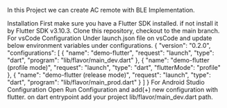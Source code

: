 In this Project we can create AC remote with BLE Implementation. 

Installation
First make sure you have a Flutter SDK installed. if not install it by Flutter SDK v3.10.3.
Clone this repository, checkout to the main branch.
For vsCode Configuration
Under launch.json file on vsCode and update below environment variables under configurations.
{
"version": "0.2.0",
"configurations": [
{
"name": "demo-flutter",
"request": "launch",
"type": "dart",
"program": "lib/flavor/main_dev.dart"
},
{
"name": "demo-flutter (profile mode)",
"request": "launch",
"type": "dart",
"flutterMode": "profile"
},
{
"name": "demo-flutter (release mode)",
"request": "launch",
"type": "dart",
"program": "lib/flavor/main_prod.dart"
}
]
}
For Android Studio Configuration
Open Run Configuration and add(+) new configuration with flutter.
on dart entrypoint add your project lib/flavor/main_dev.dart path.
